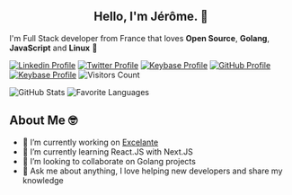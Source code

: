 <h2 align="center">Hello, I'm Jérôme. 👋</h2>

I'm Full Stack developer from France that loves **Open Source**, **Golang**, **JavaScript** and **Linux** 🐧

[![Linkedin Profile](https://img.shields.io/badge/-Jerome%20Pogeant-blue?style=flat-square&logo=Linkedin&logoColor=white&link=https://www.linkedin.com/in/jeromepogeant)](https://www.linkedin.com/in/jeromepogeant)
[![Twitter Profile](https://img.shields.io/badge/-Jerome%20Pogeant-1da1f2?style=flat-square&logo=Twitter&logoColor=white&link=https://twitter.com/jeromepogeant)](https://twitter.com/jeromepogeant)
[![Keybase Profile](https://img.shields.io/badge/-jerome1337-262626?style=flat-square&logo=Keybase&logoColor=ff6f21&link=https://keybase.io/jerome1337)](https://keybase.io/jerome1337)
[![GitHub Profile](https://img.shields.io/badge/-Jerome1337-24292e?style=flat-square&logo=Github&logoColor=white&link=https://github.com/Jerome1337)](https://github.com/Jerome1337)
[![Keybase Profile](https://img.shields.io/keybase/pgp/jerome1337?style=flat-square)](https://keybase.io/jerome1337)
![Visitors Count](https://komarev.com/ghpvc/?username=Jerome1337&style=flat-square&color=yellow)

![GitHub Stats](https://github-readme-stats.vercel.app/api?username=Jerome1337&theme=radical&show_icons=true&count_private=true)
![Favorite Languages](https://github-readme-stats.vercel.app/api/top-langs/?username=Jerome1337&layout=compact&theme=radical)

## About Me 🤓

- 🔭 I’m currently working on [Excelante](https://github.com/Los-Crackitos/Excelante)
- 🌱 I’m currently learning React.JS with Next.JS
- 👯 I’m looking to collaborate on Golang projects
- 💬 Ask me about anything, I love helping new developers and share my knowledge


 
